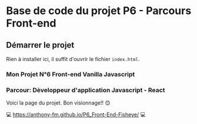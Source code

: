 # Base de code du projet P6 - Parcours Front-end
## Démarrer le projet
Rien à installer ici, il suffit d'ouvrir le fichier `index.html`.

### Mon Projet N°6 Front-end Vanilla Javascript ###

### Parcour: Dèveloppeur d'application Javascript - React ###

Voici la page du projet. Bon visionnage!! :blush:

:computer: https://anthony-fm.github.io/P6_Front-End-Fisheye/ :computer:

